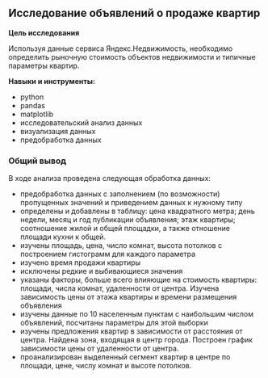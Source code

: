 ## Исследование объявлений о продаже квартир

**Цель исследования**

Используя данные сервиса Яндекс.Недвижимость, необходимо определить рыночную стоимость объектов недвижимости и типичные параметры квартир. 

**Навыки и инструменты:**
* python
* pandas
* matplotlib
* исследовательский анализ данных
* визуализация данных
* предобработка данных

### Общий вывод
В ходе анализа проведена следующая обработка данных:
- предобработка данных с заполнением (по возможности) пропущенных значений и приведением данных к нужному типу
- определены и добавлены в таблицу: цена квадратного метра; день недели, месяц и год публикации объявления; этаж квартиры; соотношение жилой и общей площадки, а также отношение площади кухни к общей.
- изучены площадь, цена, число комнат, высота потолков с построением гистограмм для каждого параметра
- изучено время продажи квартиры
- исключены редкие и выбивающиеся значения
- указаны факторы, больше всего влияющие на стоимость квартиры: площади, числа комнат, удаленности от центра. Изучена зависимость цены от этажа квартиры и времени размещения объявления
- изучены данные по 10 населенным пунктам с наибольшим числом объявлений, посчитаны параметры для этой выборки
- изучены предложения квартир в зависимости от расстояния от центра. Найдена зона, входящая в центр города. Построен график зависимости цены от удаленности от центра.
- проанализирован выделенный сегмент квартир в центре по площади, цене, числу комнат и высоте потолков.

